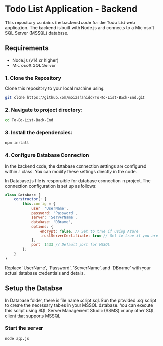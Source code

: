 # Todo List Application - Backend

This repository contains the backend code for the Todo List web application. The backend is built with Node.js and connects to a Microsoft SQL Server (MSSQL) database.

## Requirements

- Node.js (v14 or higher)
- Microsoft SQL Server


### 1. Clone the Repository

Clone this repository to your local machine using:

```bash
git clone https://github.com/moizshahidd/To-Do-List-Back-End.git
```
### 2. Navigate to project directory: 
```bash
cd To-Do-List-Back-End
```

### 3. Install the dependencies:
```bash
npm install
```

### 4. Configure Database Connection

In the backend code, the database connection settings are configured within a class. You can modify these settings directly in the code.

In Database.js file is responsible for database connection in project. The connection configuration is set up as follows:

```javascript
class Database {
    constructor() {
        this.config = {
            user: 'UserName',
            password: 'Password',
            server: 'ServerName',
            database: 'DBname',
            options: {
                encrypt: false, // Set to true if using Azure
                trustServerCertificate: true // Set to true if you are using a self-signed certificate
            },
            port: 1433 // Default port for MSSQL
        };
    }
}
```
Replace 'UserName', 'Password', 'ServerName', and 'DBname' with your actual database credentials and details.

## Setup the Databse
In Database folder, there is file name script.sql.
Run the provided .sql script to create the necessary tables in your MSSQL database. You can execute this script using SQL Server Management Studio (SSMS) or any other SQL client that supports MSSQL.

### Start the server
```bash
node app.js
```

